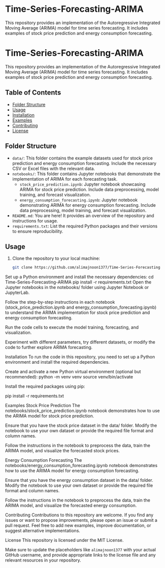 # Time-Series-Forecasting-ARIMA
This repository provides an implementation of the Autoregressive Integrated Moving Average (ARIMA) model for time series forecasting. It includes examples of stock price prediction and energy consumption forecasting.
# Time-Series-Forecasting-ARIMA

This repository provides an implementation of the Autoregressive Integrated Moving Average (ARIMA) model for time series forecasting. It includes examples of stock price prediction and energy consumption forecasting.

## Table of Contents
- [Folder Structure](#folder-structure)
- [Usage](#usage)
- [Installation](#installation)
- [Examples](#examples)
- [Contributing](#contributing)
- [License](#license)

## Folder Structure

- `data/`: This folder contains the example datasets used for stock price prediction and energy consumption forecasting. Include the necessary CSV or Excel files with the relevant data.
- `notebooks/`: This folder contains Jupyter notebooks that demonstrate the implementation of ARIMA for each forecasting task.
  - `stock_price_prediction.ipynb`: Jupyter notebook showcasing ARIMA for stock price prediction. Include data preprocessing, model training, and forecast visualization.
  - `energy_consumption_forecasting.ipynb`: Jupyter notebook demonstrating ARIMA for energy consumption forecasting. Include data preprocessing, model training, and forecast visualization.
- `README.md`: You are here! It provides an overview of the repository and instructions for usage.
- `requirements.txt`: List the required Python packages and their versions to ensure reproducibility.

## Usage

1. Clone the repository to your local machine:
   ```bash
   git clone https://github.com/alimajnoon1377/Time-Series-Forecasting-ARIMA.git
   
   
Set up a Python environment and install the necessary dependencies:
cd Time-Series-Forecasting-ARIMA
pip install -r requirements.txt
Open the Jupyter notebooks in the notebooks/ folder using Jupyter Notebook or JupyterLab.

Follow the step-by-step instructions in each notebook (stock_price_prediction.ipynb and energy_consumption_forecasting.ipynb) to understand the ARIMA implementation for stock price prediction and energy consumption forecasting.

Run the code cells to execute the model training, forecasting, and visualization.

Experiment with different parameters, try different datasets, or modify the code to further explore ARIMA forecasting.

Installation
To run the code in this repository, you need to set up a Python environment and install the required dependencies.

Create and activate a new Python virtual environment (optional but recommended):
python -m venv venv
source venv/bin/activate

Install the required packages using pip:


pip install -r requirements.txt

Examples
Stock Price Prediction
The notebooks/stock_price_prediction.ipynb notebook demonstrates how to use the ARIMA model for stock price prediction.

Ensure that you have the stock price dataset in the data/ folder. Modify the notebook to use your own dataset or provide the required file format and column names.

Follow the instructions in the notebook to preprocess the data, train the ARIMA model, and visualize the forecasted stock prices.

Energy Consumption Forecasting
The notebooks/energy_consumption_forecasting.ipynb notebook demonstrates how to use the ARIMA model for energy consumption forecasting.

Ensure that you have the energy consumption dataset in the data/ folder. Modify the notebook to use your own dataset or provide the required file format and column names.

Follow the instructions in the notebook to preprocess the data, train the ARIMA model, and visualize the forecasted energy consumption.

Contributing
Contributions to this repository are welcome. If you find any issues or want to propose improvements, please open an issue or submit a pull request. Feel free to add new examples, improve documentation, or suggest alternative implementations.

License
This repository is licensed under the MIT License.


Make sure to update the placeholders like `alimajnoon1377` with your actual GitHub username, and provide appropriate links to the license file and any relevant resources in your repository.




